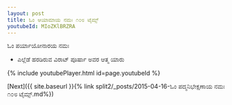```yaml
---
layout: post
title: ಓಂ ಆಯಾಮಾಯ ನಮಃ ೧೦೮ ಟೈಮ್ಸ್
youtubeId: MIoZKlBRZRA
---
```

 
 
 ಓಂ ಪರ್ಯಾಯೋನಾರಯ ನಮಃ  
 
 -  ಎಲ್ಲೆಡೆ ಹರಡಿರುವ ವಿರಾಟ್ ಪೂರ್ಷಾ ಅವರ ಆತ್ಮ ಯಾರು 
 
  
 
  
 
 
 
 
 
 


{% include youtubePlayer.html id=page.youtubeId %}
 
[Next]({{ site.baseurl }}{% link  split2/_posts/2015-04-16-ಓಂ ಪದ್ಮನಿಭೇಕ್ಷಣಾಯ ನಮಃ ೧೦೮ ಟೈಮ್ಸ್.md%})
 
